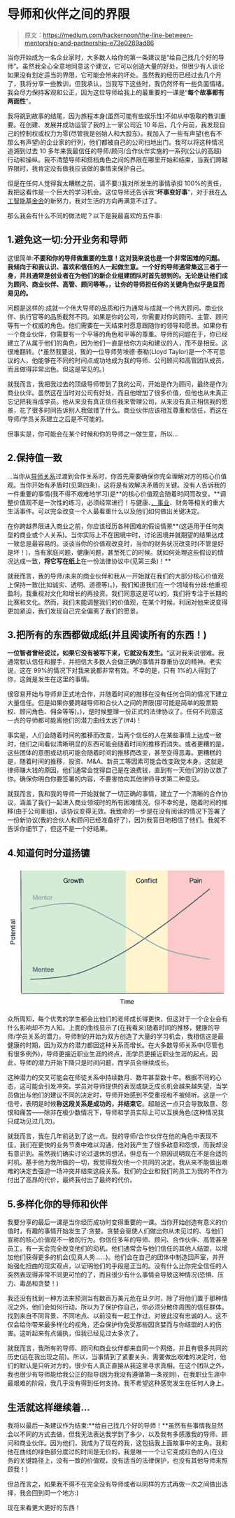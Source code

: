 # 导师和伙伴之间的界限

> 原文：<https://medium.com/hackernoon/the-line-between-mentorship-and-partnership-e73e0289ad86>

当你开始成为一名企业家时，大多数人给你的第一条建议是“给自己找几个好的导师”。虽然我全心全意地同意这个建议，它可以创造大量的好处，但很少有人谈论如果没有划定适当的界限，它可能会带来的坏处。虽然我的经历已经过去几个月了，我将分享一些教训，但我承认，当我写下这些时，我仍然怀有一些负面情绪。我会尽力保持客观和公正，因为这位导师给我上的最重要的一课是“**每个故事都有两面性**”。

我将跳到故事的结尾，因为旅程本身(虽然可能有些娱乐性)不如从中吸取的教训重要。在创建、发展并成功运营了我的上一家公司近 10 年后，几个月前，我发现自己的控制权或权力为零(尽管我是创始人和大股东)。我加入了一些有声望(也有不那么有声望)的企业家的行列，他们都被自己的公司扫地出门。我可以将这种情况追溯到过去 10 多年来我最信任的导师/顾问/合作伙伴实施的一系列(公认的高超)行动和操纵。我不清楚导师和搭档角色之间的界限在哪里开始和结束，当我们跨越界限时，我肯定没有做我应该做的事情来保护自己。

但是在任何人觉得我太糟糕之前，请不要:)我对所发生的事情承担 100%的责任，我把这看作是一个巨大的学习机会。这位导师还告诉我“**坏事变好事**”，对于我在[人工智能基金会](http://aifoundation.com)的新努力，我对生活的方向再满意不过了。

那么我会有什么不同的做法呢？以下是我最喜欢的五件事:

## 1.避免这一切:分开业务和导师

这很简单:**不要和你的导师做重要的生意！这对我来说也是一个非常困难的问题。我倾向于和我认识、喜欢和信任的人一起做生意。一个好的导师通常集这三者于一身，并且通常是创业者在为他们的新企业组建团队时首先想到的。无论是让他们成为顾问、商业伙伴、高管、顾问等等。，让你的导师担任你的关键角色似乎是显而易见的。**

问题是这样的:成就一个伟大导师的品质和行为通常与成就一个伟大顾问、商业伙伴、执行官等的品质截然不同。如果是你的公司，你需要对你的顾问、主管、顾问等有一个权威的角色。他们需要在一天结束时愿意跟随你的领导和愿景。如果你有一个商业伙伴，你需要有一个平等的角色和平等的尊重。导师的问题在于，你已经建立了从属于他们的角色，因为他们一直是给你方向和建议的人，而不是相反。这很难翻转。(*虽然我要说，我的一位导师劳埃德·泰勒(Lloyd Taylor)是一个不可思议的人，他能够在不同的时间点成功地成为我的导师、公司顾问和高管团队成员，而且做得非常出色。但这是罕见的。)

就我而言，我把我过去的顶级导师带到了我的公司，开始是作为顾问，最终是作为商业伙伴。虽然这在当时对公司有好处，而且他增加了很多价值，但他也从未真正忘记把我当成学员。他从来没有真正信任我来管理公司，从来没有真正相信我的愿景，花了很多时间告诉别人我做错了什么。商业伙伴应该相互尊重和信任，而这在导师/学员关系建立之后是不可能的。

但事实是，你可能会在某个时候和你的导师之一做生意，所以…

## 2.保持值一致

…当你从[导师关系](https://hackernoon.com/tagged/mentorship)过渡到合作关系时，你首先需要确保你完全理解对方的核心价值观。当你开始有矛盾时(见第四条)，这将是有效解决矛盾的关键。没有人告诉我的一件重要的事情(我不得不艰难地学习)是**的核心价值观会随着时间而改变。**调整价值观不是一次性的练习，必须经常进行！与健康、[、事业](https://hackernoon.com/tagged/business)、财务等相关的重大生活事件。可以完全改变一个人最看重什么以及他们如何做出关键决定。

在你跨越界限进入商业之前，你应该经历各种困难的假设情景**(这适用于任何类型的商业或个人关系)。当你实际上不在困境中时，讨论困境并就期望的结果达成一致总是最容易的。谈谈当你的价值观改变时，当你的财务状况改变时(不管是好是坏！)，当有家庭问题，健康问题，甚至死亡的时候。就如何处理这些假设的情况达成一致，**将它写在纸上**在一份法律协议中(见第三条)！**

就我而言，我的导师/未来的商业伙伴和我从一开始就在我们的大部分核心价值观上保持一致(比如诚实、透明、道德等)。)，我们知道我们在一个领域有分歧:他重视盈利，我重视对文化和增长的再投资。我们同意这是可以的，我们将专注于长期的比赛和文化。然而，我们未能调整我们的价值观，在某个时候，利润对他来说变得更加紧迫，我们发现自己完全偏离了我们的愿景。

## 3.把所有的东西都做成纸(并且阅读所有的东西！)

**一位智者曾经说过，如果它没有被写下来，它就没有发生。**“这对我来说很难。我通常默认信任和握手，并相信大多数人会做正确的事情并尊重协议的精神。老实说，这在 99%的情况下对我来说都非常有效。不幸的是，只有 1%的人得到了你，这就是发生在这里的事情。

很容易开始与导师非正式地合作，并随着时间的推移在没有任何合同的情况下建立大量信任。但是如果你要跨越导师和合伙人之间的界限(那可能是简单的股票期权、顾问角色、佣金等等)。)，是时候整理一份正式的法律协议了。任何不同意这一点的导师都可能离他们的潜力曲线太远了(#4)！

事实是，人们会随着时间的推移而改变，当两个信任的人在某些事情上达成一致时，他们之间看似清晰明显的东西可能会随着时间的推移而消失。或者更糟的是，这些团体的意图或动机可能会随着时间的推移而改变，甚至变得恶毒。更糟糕的是，随着时间的推移，投资、M&A、新员工等因素可能会改变政党本身。这就是律师赚大钱的原因，他们通常会觉得自己是在浪费钱，直到有一天他们的协议救了你。确保你明白你要签署的内容，不要害怕向其他律师寻求第二种意见。

就我而言，我和我的导师一开始就做了一切正确的事情，建立了一个清晰的合作协议，涵盖了我们一起进入商业领域时的所有困难情况。但不幸的是，随着时间的推移(由于公司重组)，该协议变得无效。我致命的一步是在没有阅读的情况下签署了一份新协议(我的合伙人和顾问已经准备好了)，因为我盲目地相信了他们。我就不告诉你细节了，但这不是一个好结果。

## 4.知道何时分道扬镳

![](img/7b082afc3daab332dd01f0867b5c25ef.png)

众所周知，每个优秀的学生都会比他们的老师成长得更快，但这对于一个企业会有什么影响却不为人知。上面的曲线显示了(在我看来)随着时间的推移，健康的导师/学员关系的潜力。导师制的开始为双方创造了大量的学习机会，我相信这是最健康的时期，因为双方的潜力都因这种关系而增长。在大多数导师关系中(尽管也有很多例外)，导师更接近职业生涯的终点，而学员更接近职业生涯的起点。因此，导师的潜力开始下降只是时间问题，而学员会继续成长。

这种潜力的交叉可能会在师徒关系中持续数月、数年甚至数十年。根据不同的心态，这可能会引发冲突。学员对导师提供的表现或缺乏成长机会越来越失望，当学员做出与他们的建议不同的决定时，导师开始感到不受重视和不被倾听。这是一个信号，表明是时候**称这段关系是成功的，并结束它**。超越这一点只会导致敌意、怨恨和痛苦——除非在极少数情况下，导师和学员实际上可以互换角色(这种情况我只成功见过几次)。

就我而言，我在几年前达到了这一点。我的导师/合作伙伴在他的角色中表现不佳，我们在更快的业务节奏中难以沟通，他对我产生了很多敌意和怨恨，而我却没有意识到。虽然我们确实讨论过退休的想法，但总有一个原因说明现在不是合适的时机。基于他为我所做的一切，我觉得我欠他一个共同的决定。我从来不能做出艰难的决定去强迫一场冲突并结束这段关系。我们的企业和我们的员工为我的不作为付出了高昂的代价，最终我付出了最终的代价。

## 5.多样化你的导师和伙伴

我要分享的最后一课是当你经历成功时变得重要的一课。当你开始创造有意义的价值时，有趣的事情开始发生了:贪婪。贪婪会驱使人们做出你从未见过的、与他们宣称的核心价值观不一致的行为。你信任多年的导师、顾问、合作伙伴、高管甚至员工，有一天会完全改变他们的动机。他们通常会与他们信任的其他人结盟，以增加他们获得更多的机会(见真人秀……)。他们会在自己的团体中制造回声室，并开始强化扭曲的现实观点，以证明他们的手段是正当的。没有什么比你完全信任的人突然表现得非常不同更可怕的了，而且很少有什么事情会导致这种情况(恐惧、压力、毒品和贪婪！)

我还没有找到一种方法来预测当有数百万美元危在旦夕时，除了将他们置于那种情况之外，他们会如何行动。所以为了保护你自己，你必须分散你周围的信任群体。找到来自不同背景、不同地点、以前没有一起工作过、对彼此没有忠诚的人。这不仅会给你带来最多样化的视角，还会保护你免受那些因贪婪而与你结盟的人的伤害。这听起来有点偏执，但我已经见过太多次了。

就我而言，我所有的导师、顾问和商业伙伴都来自同一个网络，并且有很多共同的历史(远在我出现之前)。所以，当事情到了紧要关头，需要做出艰难的决定时，他们的默认是只听对方的，很少有人真正直接从我这里寻求真相。在这个团队之外，我也很少有导师能给我公正的指导(因为我没有遵循第一条规则)，在我职业生涯中最艰难的阶段，我几乎没有得到任何支持。我不希望这种感觉发生在任何人身上。

## 生活就这样继续着…

我将以最后一条建议作为结束:**给自己找几个好的导师！**虽然有些事情我显然会以不同的方式去做，但我无法表达我学到了多少，以及我有多感激我的导师、顾问和商业伙伴。因为他们，我成为了现在的我，这包括我上面故事中的主角。我和他在曲线的绿色部分度过的时间是无价的，我是唯一一个让它变成红色的人(在业务的关键路径上，没有一致的价值观，没有适当的法律保护，也没有其他导师来照顾我！)

但总而言之，如果我不得不在完全没有导师或者以同样的方式再做一次之间做出选择，我会回到同一个地方:)

现在来看更大更好的东西！